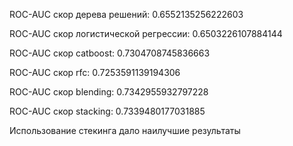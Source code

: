 ROC-AUC скор дерева решений: 0.6552135256222603

ROC-AUC скор логистической регрессии: 0.6503226107884144

ROC-AUC скор catboost: 0.7304708745836663

ROC-AUC скор rfc: 0.7253591139194306

ROC-AUC скор blending: 0.7342955932797228

ROC-AUC скор stacking: 0.7339480177031885

Использование стекинга дало наилучшие результаты